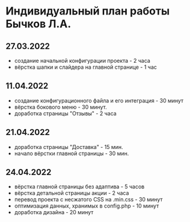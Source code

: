 # Индивидуальный план работы Бычков Л.А.

## 27.03.2022
* создание начальной конфигурации проекта - 2 часа
* вёрстка шапки и слайдера на главной странице - 1 час

## 11.04.2022
* создание конфигурационного файла и его интеграция - 30 минут
* вёрстка бокового меню - 30 минут.
* доработка страницы "Отзывы" - 2 часа

## 21.04.2022
* доработка страницы "Доставка" - 15 мин.
* начало вёрстки главной страницы - 30 мин.

## 24.04.2022
* вёрстка главной страницы без адаптива - 5 часов
* вёрстка детальной страницы акции - 2 часа
* перевод проекта с несжатого CSS на .min.css - 30 минут
* оптимизация данных, хранимых в config.php - 10 минут
* доработка дизайна - 20 минут